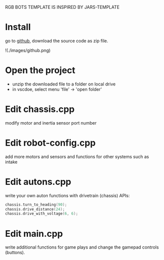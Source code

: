 RGB BOTS TEMPLATE IS INSPIRED BY JARS-TEMPLATE

# Install
go to [github](https://github.com/jun-xiao-mainlinestem/2026base), download the source code as zip file.

!(./images/github.png)

# Open the project
- unzip the downloaded file to a folder on local drive
- in vscdoe, select menu 'file' -> 'open folder' 

# Edit chassis.cpp
modify motor and inertia sensor port number

# Edit robot-config.cpp
add more motors and sensors and functions for other systems such as intake

# Edit autons.cpp
write your own auton functions with drivetrain (chassis) APIs:
```cpp
chassis.turn_to_heading(90);
chassis.drive_distance(24);
chassis.drive_with_voltage(6, 6);
```
# Edit main.cpp
write additional functions for game plays and change the gamepad controls (buttons).